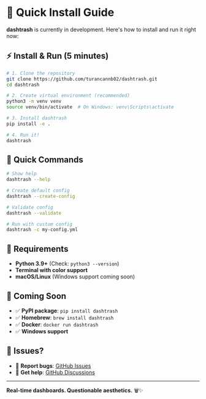 # 🚀 Quick Install Guide

**dashtrash** is currently in development. Here's how to install and run it right now:

## ⚡ **Install & Run (5 minutes)**

```bash
# 1. Clone the repository
git clone https://github.com/turancannb02/dashtrash.git
cd dashtrash

# 2. Create virtual environment (recommended)
python3 -m venv venv
source venv/bin/activate  # On Windows: venv\Scripts\activate

# 3. Install dashtrash
pip install -e .

# 4. Run it!
dashtrash
```

## 🎯 **Quick Commands**

```bash
# Show help
dashtrash --help

# Create default config
dashtrash --create-config

# Validate config
dashtrash --validate

# Run with custom config
dashtrash -c my-config.yml
```

## 🔧 **Requirements**

- **Python 3.9+** (Check: `python3 --version`)
- **Terminal with color support**
- **macOS/Linux** (Windows support coming soon)

## 🚧 **Coming Soon**

- ✅ **PyPI package**: `pip install dashtrash`
- ✅ **Homebrew**: `brew install dashtrash`
- ✅ **Docker**: `docker run dashtrash`
- ✅ **Windows support**

## 🐛 **Issues?**

- 🔗 **Report bugs**: [GitHub Issues](https://github.com/turancannb02/dashtrash/issues)
- 💬 **Get help**: [GitHub Discussions](https://github.com/turancannb02/dashtrash/discussions)

---

**Real-time dashboards. Questionable aesthetics.** 🗑️✨ 